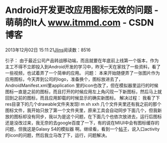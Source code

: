 
# Android开发更改应用图标无效的问题 - 萌萌的It人 www.itmmd.com - CSDN博客


2013年12月02日 15:11:21[Jlins](https://me.csdn.net/dyllove98)阅读数：8516


引子：
由于最近公司产品转战移动端，而且就要在年底前上线第一个版本，作为主工不得不立即投入到Android开发的学习中，昨天一天在家找了一些资料，看了一些视频，也试着弄了一个简单的应用。
问题：
本来开始随便弄了一张图片作为应用图标，今天弄到公司的logo，准备换个，图标放进去了，AndroidManifest.xml里application 里的icon也改了，但在模拟器里运行的时候图标一直是之前的图标，而且打开的时候应用左上角闪现一下新图标，然后马上就回到之前的图标，而且应用卸载的时候显示的确实新图标。
解决过程：
我看了下res目录下的几个drawable文件夹发现l m xh xxh 几个文件夹里还有我之前的那个图标文件，我开始只放了第一个文件夹里，原来工具会自动同步下面几个，但我新放的图标却没有同步，我以为是这个问题，在下面几个也依次放进去，运行后图标还是没改过来，我无奈的去google百度了一下，有的说在MIUI中会有图标缓存的问题，但我这是Galaxy
 S4的模拟器 啊。继续看，看到一个[帖子](http://bbs.csdn.net/topics/390175226)，说入口activity的icon的问题，然后我立马改了下，运行，问题解决。

